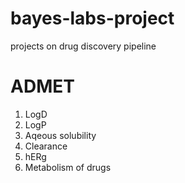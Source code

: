 <h1>bayes-labs-project</h1>
projects on  drug discovery pipeline
<!DOCTYPE html>
<html>
  <head>
    <h1>ADMET</h1>
    <Ol>
      <li>LogD</li>
      <li>LogP</li>
      <li>Aqeous solubility</li>
      <li>Clearance</li>
      <li>hERg</li>
      <li>Metabolism of drugs</li>
    </Ol>
  </head>
  <body>
  </body>
</html>
